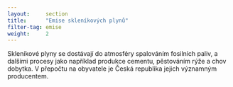 ```yaml
---
layout:     section
title:      "Emise skleníkových plynů"
filter-tag: emise
weight:     2
---
```


Skleníkové plyny se dostávají do atmosféry spalováním fosilních paliv, a dalšími procesy jako například produkce cementu, pěstováním rýže a chov dobytka. V přepočtu na obyvatele je Česká republika jejich významným producentem.